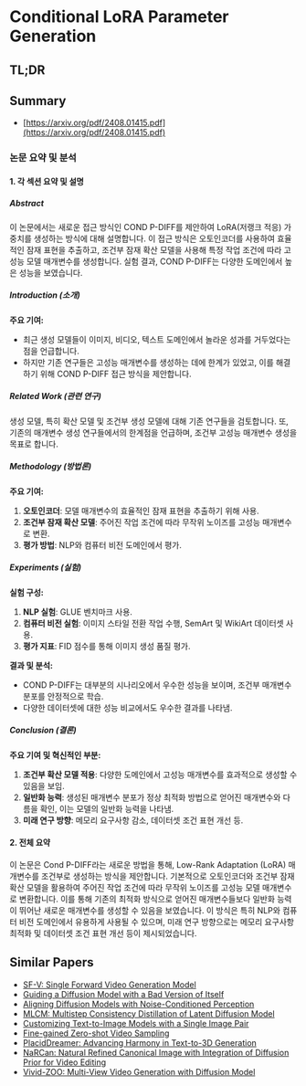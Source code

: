 # Conditional LoRA Parameter Generation
## TL;DR
## Summary
- [https://arxiv.org/pdf/2408.01415.pdf](https://arxiv.org/pdf/2408.01415.pdf)

### 논문 요약 및 분석

#### 1. 각 섹션 요약 및 설명

##### Abstract
이 논문에서는 새로운 접근 방식인 COND P-DIFF를 제안하여 LoRA(저랭크 적응) 가중치를 생성하는 방식에 대해 설명합니다. 이 접근 방식은 오토인코더를 사용하여 효율적인 잠재 표현을 추출하고, 조건부 잠재 확산 모델을 사용해 특정 작업 조건에 따라 고성능 모델 매개변수를 생성합니다. 실험 결과, COND P-DIFF는 다양한 도메인에서 높은 성능을 보였습니다.

##### Introduction (소개)
**주요 기여:**
- 최근 생성 모델들이 이미지, 비디오, 텍스트 도메인에서 놀라운 성과를 거두었다는 점을 언급합니다.
- 하지만 기존 연구들은 고성능 매개변수를 생성하는 데에 한계가 있었고, 이를 해결하기 위해 COND P-DIFF 접근 방식을 제안합니다.

##### Related Work (관련 연구)
생성 모델, 특히 확산 모델 및 조건부 생성 모델에 대해 기존 연구들을 검토합니다. 또, 기존의 매개변수 생성 연구들에서의 한계점을 언급하며, 조건부 고성능 매개변수 생성을 목표로 합니다.

##### Methodology (방법론)
**주요 기여:**
1. **오토인코더**: 모델 매개변수의 효율적인 잠재 표현을 추출하기 위해 사용.
2. **조건부 잠재 확산 모델**: 주어진 작업 조건에 따라 무작위 노이즈를 고성능 매개변수로 변환.
3. **평가 방법**: NLP와 컴퓨터 비전 도메인에서 평가.

##### Experiments (실험)
**실험 구성:** 
1. **NLP 실험**: GLUE 벤치마크 사용.
2. **컴퓨터 비전 실험**: 이미지 스타일 전환 작업 수행, SemArt 및 WikiArt 데이터셋 사용.
3. **평가 지표**: FID 점수를 통해 이미지 생성 품질 평가.

**결과 및 분석:**
- COND P-DIFF는 대부분의 시나리오에서 우수한 성능을 보이며, 조건부 매개변수 분포를 안정적으로 학습.
- 다양한 데이터셋에 대한 성능 비교에서도 우수한 결과를 나타냄.

##### Conclusion (결론)
**주요 기여 및 혁신적인 부분:**
1. **조건부 확산 모델 적용**: 다양한 도메인에서 고성능 매개변수를 효과적으로 생성할 수 있음을 보임.
2. **일반화 능력**: 생성된 매개변수 분포가 정상 최적화 방법으로 얻어진 매개변수와 다름을 확인, 이는 모델의 일반화 능력을 나타냄.
3. **미래 연구 방향**: 메모리 요구사항 감소, 데이터셋 조건 표현 개선 등.

#### 2. 전체 요약
이 논문은 Cond P-DIFF라는 새로운 방법을 통해, Low-Rank Adaptation (LoRA) 매개변수를 조건부로 생성하는 방식을 제안합니다. 기본적으로 오토인코더와 조건부 잠재 확산 모델을 활용하여 주어진 작업 조건에 따라 무작위 노이즈를 고성능 모델 매개변수로 변환합니다. 이를 통해 기존의 최적화 방식으로 얻어진 매개변수들보다 일반화 능력이 뛰어난 새로운 매개변수를 생성할 수 있음을 보였습니다. 이 방식은 특히 NLP와 컴퓨터 비전 도메인에서 유용하게 사용될 수 있으며, 미래 연구 방향으로는 메모리 요구사항 최적화 및 데이터셋 조건 표현 개선 등이 제시되었습니다. 

## Similar Papers
- [SF-V: Single Forward Video Generation Model](2406.04324.md)
- [Guiding a Diffusion Model with a Bad Version of Itself](2406.02507.md)
- [Aligning Diffusion Models with Noise-Conditioned Perception](2406.17636.md)
- [MLCM: Multistep Consistency Distillation of Latent Diffusion Model](2406.05768.md)
- [Customizing Text-to-Image Models with a Single Image Pair](2405.01536.md)
- [Fine-gained Zero-shot Video Sampling](2407.21475.md)
- [PlacidDreamer: Advancing Harmony in Text-to-3D Generation](2407.13976.md)
- [NaRCan: Natural Refined Canonical Image with Integration of Diffusion Prior for Video Editing](2406.06523.md)
- [Vivid-ZOO: Multi-View Video Generation with Diffusion Model](2406.08659.md)
